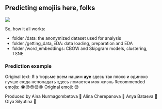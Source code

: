 ## Predicting emojiis here, folks

![](https://i.kym-cdn.com/photos/images/original/001/274/468/20b.gif)

So, how it all works:

* folder /data: the anonymized dataset used for analysis
* folder /getting_data_EDA: data loading, preparation and EDA 
* folder /word_embeddings: CBOW and Skipgram models, clustering, TSNE 

### Prediction example

Original text: Я в тюрьме всем нашим **ауе** здесь так плохо и одиноко лучше сюда непопадать здесь ломается моя жизнь 
Recommended emojis: 😭😔😒😪😢
Original emoji: 😪


Produced by 
Aina Nurmagombetova 🤙
Alina Cherepanova 🙋
Anya Bataeva 🤯
Olya Silyutina 🤔


